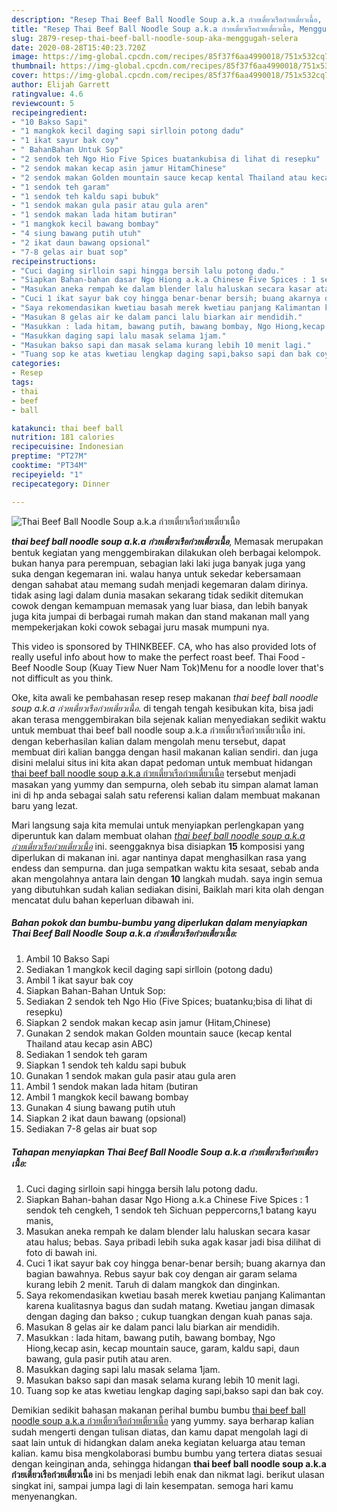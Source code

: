 ```yaml
---
description: "Resep Thai Beef Ball Noodle Soup a.k.a ก๋วยเตี๋ยวเรือก๋วยเตี๋ยวเนื้อ, Menggugah Selera"
title: "Resep Thai Beef Ball Noodle Soup a.k.a ก๋วยเตี๋ยวเรือก๋วยเตี๋ยวเนื้อ, Menggugah Selera"
slug: 2879-resep-thai-beef-ball-noodle-soup-aka-menggugah-selera
date: 2020-08-28T15:40:23.720Z
image: https://img-global.cpcdn.com/recipes/85f37f6aa4990018/751x532cq70/thai-beef-ball-noodle-soup-aka-ก๋วยเตี๋ยวเรือก๋วยเตี๋ยวเนื้อ-foto-resep-utama.jpg
thumbnail: https://img-global.cpcdn.com/recipes/85f37f6aa4990018/751x532cq70/thai-beef-ball-noodle-soup-aka-ก๋วยเตี๋ยวเรือก๋วยเตี๋ยวเนื้อ-foto-resep-utama.jpg
cover: https://img-global.cpcdn.com/recipes/85f37f6aa4990018/751x532cq70/thai-beef-ball-noodle-soup-aka-ก๋วยเตี๋ยวเรือก๋วยเตี๋ยวเนื้อ-foto-resep-utama.jpg
author: Elijah Garrett
ratingvalue: 4.6
reviewcount: 5
recipeingredient:
- "10 Bakso Sapi"
- "1 mangkok kecil daging sapi sirlloin potong dadu"
- "1 ikat sayur bak coy"
- " BahanBahan Untuk Sop"
- "2 sendok teh Ngo Hio Five Spices buatankubisa di lihat di resepku"
- "2 sendok makan kecap asin jamur HitamChinese"
- "2 sendok makan Golden mountain sauce kecap kental Thailand atau kecap asin ABC"
- "1 sendok teh garam"
- "1 sendok teh kaldu sapi bubuk"
- "1 sendok makan gula pasir atau gula aren"
- "1 sendok makan lada hitam butiran"
- "1 mangkok kecil bawang bombay"
- "4 siung bawang putih utuh"
- "2 ikat daun bawang opsional"
- "7-8 gelas air buat sop"
recipeinstructions:
- "Cuci daging sirlloin sapi hingga bersih lalu potong dadu."
- "Siapkan Bahan-bahan dasar Ngo Hiong a.k.a Chinese Five Spices : 1 sendok teh cengkeh, 1 sendok teh Sichuan peppercorns,1 batang kayu manis,"
- "Masukan aneka rempah ke dalam blender lalu haluskan secara kasar atau halus; bebas. Saya pribadi lebih suka agak kasar jadi bisa dilihat di foto di bawah ini."
- "Cuci 1 ikat sayur bak coy hingga benar-benar bersih; buang akarnya dan bagian bawahnya. Rebus sayur bak coy dengan air garam selama kurang lebih 2 menit. Taruh di dalam mangkok dan dinginkan."
- "Saya rekomendasikan kwetiau basah merek kwetiau panjang Kalimantan karena kualitasnya bagus dan sudah matang. Kwetiau jangan dimasak dengan daging dan bakso ; cukup tuangkan dengan kuah panas saja."
- "Masukan 8 gelas air ke dalam panci lalu biarkan air mendidih."
- "Masukkan : lada hitam, bawang putih, bawang bombay, Ngo Hiong,kecap asin, kecap mountain sauce, garam, kaldu sapi, daun bawang, gula pasir putih atau aren."
- "Masukkan daging sapi lalu masak selama 1jam."
- "Masukan bakso sapi dan masak selama kurang lebih 10 menit lagi."
- "Tuang sop ke atas kwetiau lengkap daging sapi,bakso sapi dan bak coy."
categories:
- Resep
tags:
- thai
- beef
- ball

katakunci: thai beef ball 
nutrition: 181 calories
recipecuisine: Indonesian
preptime: "PT27M"
cooktime: "PT34M"
recipeyield: "1"
recipecategory: Dinner

---
```



![Thai Beef Ball Noodle Soup a.k.a ก๋วยเตี๋ยวเรือก๋วยเตี๋ยวเนื้อ](https://img-global.cpcdn.com/recipes/85f37f6aa4990018/751x532cq70/thai-beef-ball-noodle-soup-aka-ก๋วยเตี๋ยวเรือก๋วยเตี๋ยวเนื้อ-foto-resep-utama.jpg)

<b><i>thai beef ball noodle soup a.k.a ก๋วยเตี๋ยวเรือก๋วยเตี๋ยวเนื้อ</i></b>, Memasak merupakan bentuk kegiatan yang menggembirakan dilakukan oleh berbagai kelompok. bukan hanya para perempuan, sebagian laki laki juga banyak juga yang suka dengan kegemaran ini. walau hanya untuk sekedar kebersamaan dengan sahabat atau memang sudah menjadi kegemaran dalam dirinya. tidak asing lagi dalam dunia masakan sekarang tidak sedikit ditemukan cowok dengan kemampuan memasak yang luar biasa, dan lebih banyak juga kita jumpai di berbagai rumah makan dan stand makanan mall yang mempekerjakan koki cowok sebagai juru masak mumpuni nya.

This video is sponsored by THINKBEEF. CA, who has also provided lots of really useful info about how to make the perfect roast beef. Thai Food - Beef Noodle Soup (Kuay Tiew Nuer Nam Tok)Menu for a noodle lover that&#39;s not difficult as you think.

Oke, kita awali ke pembahasan resep resep makanan <i>thai beef ball noodle soup a.k.a ก๋วยเตี๋ยวเรือก๋วยเตี๋ยวเนื้อ</i>. di tengah tengah kesibukan kita, bisa jadi akan terasa menggembirakan bila sejenak kalian menyediakan sedikit waktu untuk membuat thai beef ball noodle soup a.k.a ก๋วยเตี๋ยวเรือก๋วยเตี๋ยวเนื้อ ini. dengan keberhasilan kalian dalam mengolah menu tersebut, dapat membuat diri kalian bangga dengan hasil makanan kalian sendiri. dan juga disini melalui situs ini kita akan dapat pedoman untuk membuat hidangan <u>thai beef ball noodle soup a.k.a ก๋วยเตี๋ยวเรือก๋วยเตี๋ยวเนื้อ</u> tersebut menjadi masakan yang yummy dan sempurna, oleh sebab itu simpan alamat laman ini di hp anda sebagai salah satu referensi kalian dalam membuat makanan baru yang lezat.


Mari langsung saja kita memulai untuk menyiapkan perlengkapan yang diperuntuk kan dalam membuat olahan <u><i>thai beef ball noodle soup a.k.a ก๋วยเตี๋ยวเรือก๋วยเตี๋ยวเนื้อ</i></u> ini. seenggaknya bisa disiapkan <b>15</b> komposisi yang diperlukan di makanan ini. agar nantinya dapat menghasilkan rasa yang endess dan sempurna. dan juga sempatkan waktu kita sesaat, sebab anda akan mengolahnya antara lain dengan <b>10</b> langkah mudah. saya ingin semua yang dibutuhkan sudah kalian sediakan disini, Baiklah mari kita olah dengan mencatat dulu bahan keperluan dibawah ini.

<!--inarticleads1-->

##### Bahan pokok dan bumbu-bumbu yang diperlukan dalam menyiapkan Thai Beef Ball Noodle Soup a.k.a ก๋วยเตี๋ยวเรือก๋วยเตี๋ยวเนื้อ:

1. Ambil 10 Bakso Sapi
1. Sediakan 1 mangkok kecil daging sapi sirlloin (potong dadu)
1. Ambil 1 ikat sayur bak coy
1. Siapkan  Bahan-Bahan Untuk Sop:
1. Sediakan 2 sendok teh Ngo Hio (Five Spices; buatanku;bisa di lihat di resepku)
1. Siapkan 2 sendok makan kecap asin jamur (Hitam,Chinese)
1. Gunakan 2 sendok makan Golden mountain sauce (kecap kental Thailand atau kecap asin ABC)
1. Sediakan 1 sendok teh garam
1. Siapkan 1 sendok teh kaldu sapi bubuk
1. Gunakan 1 sendok makan gula pasir atau gula aren
1. Ambil 1 sendok makan lada hitam (butiran
1. Ambil 1 mangkok kecil bawang bombay
1. Gunakan 4 siung bawang putih utuh
1. Siapkan 2 ikat daun bawang (opsional)
1. Sediakan 7-8 gelas air buat sop




<!--inarticleads2-->

##### Tahapan menyiapkan Thai Beef Ball Noodle Soup a.k.a ก๋วยเตี๋ยวเรือก๋วยเตี๋ยวเนื้อ:

1. Cuci daging sirlloin sapi hingga bersih lalu potong dadu.
1. Siapkan Bahan-bahan dasar Ngo Hiong a.k.a Chinese Five Spices : 1 sendok teh cengkeh, 1 sendok teh Sichuan peppercorns,1 batang kayu manis,
1. Masukan aneka rempah ke dalam blender lalu haluskan secara kasar atau halus; bebas. Saya pribadi lebih suka agak kasar jadi bisa dilihat di foto di bawah ini.
1. Cuci 1 ikat sayur bak coy hingga benar-benar bersih; buang akarnya dan bagian bawahnya. Rebus sayur bak coy dengan air garam selama kurang lebih 2 menit. Taruh di dalam mangkok dan dinginkan.
1. Saya rekomendasikan kwetiau basah merek kwetiau panjang Kalimantan karena kualitasnya bagus dan sudah matang. Kwetiau jangan dimasak dengan daging dan bakso ; cukup tuangkan dengan kuah panas saja.
1. Masukan 8 gelas air ke dalam panci lalu biarkan air mendidih.
1. Masukkan : lada hitam, bawang putih, bawang bombay, Ngo Hiong,kecap asin, kecap mountain sauce, garam, kaldu sapi, daun bawang, gula pasir putih atau aren.
1. Masukkan daging sapi lalu masak selama 1jam.
1. Masukan bakso sapi dan masak selama kurang lebih 10 menit lagi.
1. Tuang sop ke atas kwetiau lengkap daging sapi,bakso sapi dan bak coy.




Demikian sedikit bahasan makanan perihal bumbu bumbu <u>thai beef ball noodle soup a.k.a ก๋วยเตี๋ยวเรือก๋วยเตี๋ยวเนื้อ</u> yang yummy. saya berharap kalian sudah mengerti dengan tulisan diatas, dan kamu dapat mengolah lagi di saat lain untuk di hidangkan dalam aneka kegiatan keluarga atau teman kalian. kamu bisa mengkolaborasi bumbu bumbu yang tertera diatas sesuai dengan keinginan anda, sehingga hidangan <b>thai beef ball noodle soup a.k.a ก๋วยเตี๋ยวเรือก๋วยเตี๋ยวเนื้อ</b> ini bs menjadi lebih enak dan nikmat lagi. berikut ulasan singkat ini, sampai jumpa lagi di lain kesempatan. semoga hari kamu menyenangkan.
